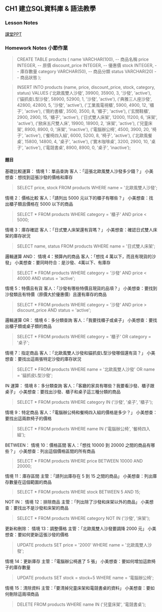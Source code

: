 ## CH1 建立SQL資料庫 & 語法教學
### Lesson Notes
[課堂PPT](https://gamma.app/docs/SQL--23heyix4r93u5u0?mode=doc#card-zbtn6kfn3th4gpr)


### Homework Notes 小節作業
> CREATE TABLE products (
    name VARCHAR(100),         -- 商品名稱
    price INTEGER,            -- 原價
    discount_price INTEGER,    -- 優惠價
    stock INTEGER,            -- 庫存數量
    category VARCHAR(50),      -- 商品分類
    status VARCHAR(20)         -- 商品狀態
    );

> INSERT INTO products (name, price, discount_price, stock, category, status) VALUES 
   ('北歐風雙人沙發', 39900, 35900, 3, '沙發', 'active'),
   ('貓抓皮L型沙發', 58900, 52900, 1, '沙發', 'active'),
   ('典雅三人座沙發', 42800, 42800, 5, '沙發', 'active'),
   ('工業風電視櫃', 5900, 4900, 12, '櫃子', 'active'),
   ('簡約書櫃', 3500, 3500, 8, '櫃子', 'active'),
   ('玄關鞋櫃', 2900, 2900, 15, '櫃子', 'active'),
   ('日式雙人床架', 12000, 11200, 6, '床架', 'active'),
   ('掀床五尺雙人床', 19900, 18900, 2, '床架', 'active'),
   ('兒童床架', 8900, 8900, 0, '床架', 'inactive'),
   ('電腦辦公椅', 4500, 3900, 20, '椅子', 'active'),
   ('餐椅四入組', 6000, 5200, 8, '椅子', 'active'),
   ('北歐風餐桌', 15800, 14800, 4, '桌子', 'active'),
   ('實木咖啡桌', 3200, 2900, 10, '桌子', 'active'),
   ('電競書桌', 8900, 8900, 0, '桌子', 'inactive');



#### 題目
基礎比較運算：
情境 1：單品查詢
客人：「這張北歐風雙人沙發多少錢？」
小美想查：想找到這張沙發的價格和庫存
> SELECT price, stock 
FROM products
WHERE name = '北歐風雙人沙發';

情境 2：價格比較
客人：「請列出 5000 元以下的櫃子有哪些？」
小美想查：找出櫃子類且價格在 5000 以下的商品
> SELECT * FROM products
WHERE category = '櫃子' 
AND price < 5000;

情境 3：庫存確認
客人：「日式雙人床架還有貨嗎？」
小美想查：確認日式雙人床架的庫存狀況
> SELECT name, status FROM products
WHERE name = '日式雙人床架';

邏輯運算 AND：
情境 4：預算內的商品 客人：「想找 4 萬以下，而且有現貨的沙發」
小美想查：要同時符合：是沙發、4萬以下、有庫存
> SELECT * FROM products
WHERE category = '沙發'
AND price < 40000
AND status = 'active';

情境 5：特價且有貨
客人：「沙發有哪些特價且現貨的品項？」
小美想查：要找到沙發類且有特價（原價大於優惠價）且還有庫存的商品
> SELECT * FROM products
WHERE category = '沙發'
AND price > discount_price
AND status = 'active';

邏輯運算 OR：
情境 6：多分類查詢
客人：「我要找櫃子或桌子」
小美想查：要找出櫃子類或桌子類的商品
> SELECT * FROM products
WHERE category = '櫃子'
OR category = '桌子';

情境 7：指定商品
客人：「北歐風雙人沙發和貓抓皮L型沙發哪個還有貨？」
小美想查：要找出這兩張特定沙發的庫存狀況
> SELECT * FROM products
WHERE name = '北歐風雙人沙發'
OR name = '貓抓皮L型沙發';

IN 運算：
情境 8：多分類查詢
客人：「客廳的家具有哪些？我要看沙發、櫃子跟桌子」
小美想查：要找出沙發、櫃子和桌子這三種分類的商品
> SELECT * FROM products
WHERE category IN ('沙發', '桌子', '櫃子');

情境 9：特定商品
客人：「電腦辦公椅和餐椅四入組的價格是多少？」
小美想查：要找出這兩款椅子的價格
> SELECT * FROM products
WHERE name IN ('電腦辦公椅', '餐椅四入組');

BETWEEN：
情境 10：價格區間
客人：「想找 10000 到 20000 之間的商品有哪些？」
小美想查：列出這個價格區間的所有商品
> SELECT * FROM products
WHERE price BETWEEN 10000 AND 20000;

情境 11：庫存區間
主管：「請列出庫存在 5 到 15 之間的商品」
小美想查：列出庫存數量在這個範圍的商品
> SELECT * FROM products
WHERE stock BETWEEN 5 AND 15;

NOT IN：
情境 12：排除商品
主管：「列出除了沙發和床架以外的商品」
小美想查：要找出不是沙發和床架的商品
> SELECT * FROM products
WHERE category NOT IN ('沙發', '床架');

更新和刪除：
情境 13：調整價格
主管：「北歐風雙人沙發要調降 2000 元」
小美想查：要如何更新這張沙發的價格
> UPDATE products SET price = '2000'
WHERE name = '北歐風雙人沙發';

情境 14：更新庫存
主管：「電腦辦公椅進了 5 張」
小美想查：要如何增加這款椅子的庫存數量
> UPDATE products SET stock = stock+5
WHERE name = '電腦辦公椅';

情境 15：清除資料
主管：「要清掉兒童床架和電競書桌的資料」
小美想查：要如何刪除這兩項商品
> DELETE FROM products 
WHERE name IN ('兒童床架', '電競書桌');